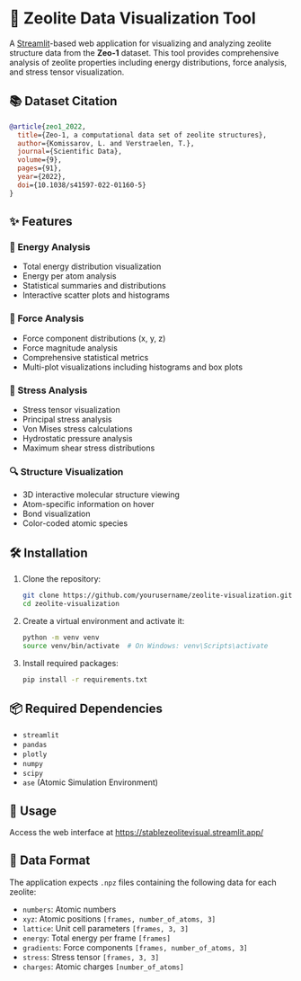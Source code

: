 # 🔬 Zeolite Data Visualization Tool

A [Streamlit](https://streamlit.io)-based web application for visualizing and analyzing zeolite structure data from the **Zeo-1** dataset. This tool provides comprehensive analysis of zeolite properties including energy distributions, force analysis, and stress tensor visualization.

## 📚 Dataset Citation 

```bibtex
@article{zeo1_2022,
  title={Zeo-1, a computational data set of zeolite structures},
  author={Komissarov, L. and Verstraelen, T.},
  journal={Scientific Data},
  volume={9},
  pages={91},
  year={2022},
  doi={10.1038/s41597-022-01160-5}
}
```

## ✨ Features

### 🔋 Energy Analysis
* Total energy distribution visualization
* Energy per atom analysis  
* Statistical summaries and distributions
* Interactive scatter plots and histograms

### 🔄 Force Analysis
* Force component distributions (x, y, z)
* Force magnitude analysis
* Comprehensive statistical metrics
* Multi-plot visualizations including histograms and box plots

### 💪 Stress Analysis
* Stress tensor visualization
* Principal stress analysis
* Von Mises stress calculations  
* Hydrostatic pressure analysis
* Maximum shear stress distributions

### 🔍 Structure Visualization
* 3D interactive molecular structure viewing
* Atom-specific information on hover
* Bond visualization
* Color-coded atomic species

## 🛠️ Installation

1. Clone the repository:
   ```bash
   git clone https://github.com/yourusername/zeolite-visualization.git
   cd zeolite-visualization
   ```

2. Create a virtual environment and activate it:
   ```bash
   python -m venv venv
   source venv/bin/activate  # On Windows: venv\Scripts\activate
   ```

3. Install required packages:
   ```bash
   pip install -r requirements.txt
   ```

## 📦 Required Dependencies

* `streamlit`
* `pandas`
* `plotly`
* `numpy`
* `scipy`
* `ase` (Atomic Simulation Environment)

## 🚀 Usage
Access the web interface at https://stablezeolitevisual.streamlit.app/ 

## 📄 Data Format

The application expects `.npz` files containing the following data for each zeolite:

* `numbers`: Atomic numbers
* `xyz`: Atomic positions `[frames, number_of_atoms, 3]`
* `lattice`: Unit cell parameters `[frames, 3, 3]`
* `energy`: Total energy per frame `[frames]`
* `gradients`: Force components `[frames, number_of_atoms, 3]`
* `stress`: Stress tensor `[frames, 3, 3]`
* `charges`: Atomic charges `[number_of_atoms]`


